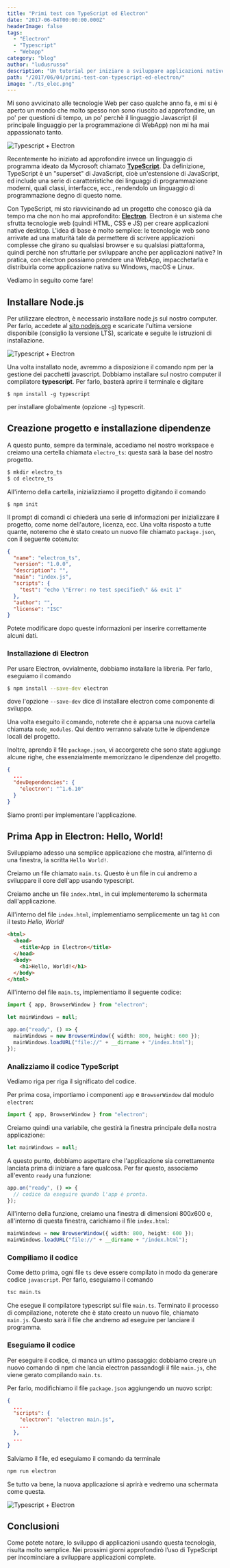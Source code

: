 ```yaml
---
title: "Primi test con TypeScript ed Electron"
date: "2017-06-04T00:00:00.000Z"
headerImage: false
tags:
  - "Electron"
  - "Typescript"
  - "Webapp"
category: "blog"
author: "ludusrusso"
description: "Un tutorial per iniziare a sviluppare applicazioni native desktop usando tecnologi Web ed il nuovo linguaggio di programmazione Typescript"
path: "/2017/06/04/primi-test-con-typescript-ed-electron/"
image: "./ts_elec.png"
---
```


Mi sono avvicinato alle tecnologie Web per caso qualche anno fa, e mi si è aperto un mondo che molto spesso non sono riuscito ad approfondire, un po' per questioni di tempo, un po' perchè il linguaggio Javascript (il principale linguaggio per la programmazione di WebApp) non mi ha mai appassionato tanto.

![Typescript + Electron](./ts_elec.png)

Recentemente ho iniziato ad approfondire invece un linguaggio di programma ideato da Mycrosoft chiamato [**TypeScript**](https://www.typescriptlang.org/). Da definizione, TypeScript è un "superset" di JavaScript, cioè un'estensione di JavaScript, ed include una serie di caratteristiche dei linguaggi di programmazione moderni, quali classi, interfacce, ecc., rendendolo un linguaggio di programmazione degno di questo nome.

Con TypeScript, mi sto riavvicinando ad un progetto che conosco già da tempo ma che non ho mai approfondito: [**Electron**](https://electron.atom.io/). Electron è un sistema che sfrutta tecnologie web (quindi HTML, CSS e JS) per creare applicazioni native desktop. L'idea di base è molto semplice: le tecnologie web sono arrivate ad una maturità tale da permettere di scrivere applicazioni complesse che girano su qualsiasi browser e su qualsiasi piattaforma, quindi perchè non sfruttarle per sviluppare anche per applicazioni native? In pratica, con electron possiamo prendere una WebApp, impacchetarla e distribuirla come applicazione nativa su Windows, macOS e Linux.

Vediamo in seguito come fare!

## Installare Node.js

Per utilizzare electron, è necessario installare node.js sul nostro computer. Per farlo, accedete al [sito nodejs.org](https://nodejs.org/it/) e scaricate l'ultima versione disponibile (consiglio la versione LTS), scaricate e seguite le istruzioni di installazione.

![Typescript + Electron](./node.png)

Una volta installato node, avremmo a disposizione il comando npm per la gestione dei pacchetti javascript. Dobbiamo installare sul nostro computer il compilatore **typescript**. Per farlo, basterà aprire il terminale e digitare

```
$ npm install -g typescript
```

per installare globalmente (opzione `-g`) typescrit.

## Creazione progetto e installazione dipendenze

A questo punto, sempre da terminale, accediamo nel nostro workspace e creiamo una certella chiamata `electro_ts`: questa sarà la base del nostro progetto.

```bash
$ mkdir electro_ts
$ cd electro_ts
```

All'interno della cartella, inizializziamo il progetto digitando il comando

```
$ npm init
```

Il prompt di comandi ci chiederà una serie di informazioni per inizializzare il progetto, come nome dell'autore, licenza, ecc. Una volta risposto a tutte quante, noteremo che è stato creato un nuovo file chiamato `package.json`, con il seguente cotenuto:

```json
{
  "name": "electron_ts",
  "version": "1.0.0",
  "description": "",
  "main": "index.js",
  "scripts": {
    "test": "echo \"Error: no test specified\" && exit 1"
  },
  "author": "",
  "license": "ISC"
}
```

Potete modificare dopo queste informazioni per inserire correttamente alcuni dati.

### Installazione di Electron

Per usare Electron, ovvialmente, dobbiamo installare la libreria. Per farlo, eseguiamo il comando

```bash
$ npm install --save-dev electron
```

dove l'opzione `--save-dev` dice di installare electron come componente di sviluppo.

Una volta eseguito il comando, noterete che è apparsa una nuova cartella chiamata `node_modules`. Qui dentro verranno salvate tutte le dipendenze locali del progetto.

Inoltre, aprendo il file `package.json`, vi accorgerete che sono state aggiunge alcune righe, che essenzialmente memorizzano le dipendenze del progetto.

```json
{
  ...
  "devDependencies": {
    "electron": "^1.6.10"
  }
}
```

Siamo pronti per implementare l'applicazione.

## Prima App in Electron: Hello, World!

Sviluppiamo adesso una semplice applicazione che mostra, all'interno di una finestra, la scritta `Hello World!`.

Creiamo un file chiamato `main.ts`. Questo è un file in cui andremo a sviluppare il core dell'app usando typescript.

Creiamo anche un file `index.html`, in cui implementeremo la schermata dall'applicazione.

All'interno del file `index.html`, implementiamo semplicemente un tag `h1` con il testo _Hello, World!_

```html
<html>
  <head>
    <title>App in Electron</title>
  </head>
  <body>
    <h1>Hello, World!</h1>
  </body>
</html>
```

All'interno del file `main.ts`, implementiamo il seguente codice:

```typescript
import { app, BrowserWindow } from "electron";

let mainWindows = null;

app.on("ready", () => {
  mainWindows = new BrowserWindow({ width: 800, height: 600 });
  mainWindows.loadURL("file://" + __dirname + "/index.html");
});
```

### Analizziamo il codice TypeScript

Vediamo riga per riga il significato del codice.

Per prima cosa, importiamo i componenti `app` e `BrowserWindow` dal modulo `electron`:

```typescript
import { app, BrowserWindow } from "electron";
```

Creiamo quindi una variabile, che gestirà la finestra principale della nostra applicazione:

```typescript
let mainWindows = null;
```

A questo punto, dobbiamo aspettare che l'applicazione sia correttamente lanciata prima di iniziare a fare qualcosa. Per far questo, associamo all'evento `ready` una funzione:

```typescript
app.on("ready", () => {
  // codice da eseguire quando l'app è pronta.
});
```

All'interno della funzione, creiamo una finestra di dimensioni $800x600$ e, all'interno di questa finestra, carichiamo il file `index.html`:

```typescript
mainWindows = new BrowserWindow({ width: 800, height: 600 });
mainWindows.loadURL("file://" + __dirname + "/index.html");
```

### Compiliamo il codice

Come detto prima, ogni file `ts` deve essere compilato in modo da generare codice `javascript`. Per farlo, eseguiamo il comando

```bash
tsc main.ts
```

Che esegue il compilatore typescript sul file `main.ts`. Terminato il processo di compilazione, noterete che è stato creato un nuovo file, chiamato `main.js`. Questo sarà il file che andremo ad eseguire per lanciare il programma.

### Eseguiamo il codice

Per eseguire il codice, ci manca un ultimo passaggio: dobbiamo creare un nuovo comando di npm che lancia electron passandogli il file `main.js`, che viene gerato compilando `main.ts`.

Per farlo, modifichiamo il file `package.json` aggiungendo un nuovo script:

```json
{
  ...
  "scripts": {
    "electron": "electron main.js",
    ...
  },
  ...
}
```

Salviamo il file, ed eseguiamo il comando da terminale

```bash
npm run electron
```

Se tutto va bene, la nuova applicazione si aprirà e vedremo una schermata come questa.

![Typescript + Electron](./app.png)

## Conclusioni

Come potete notare, lo sviluppo di applicazioni usando questa tecnologia, risulta molto semplice.
Nei prossimi giorni approfondirò l’uso di TypeScript per incominciare a sviluppare applicazioni complete.

